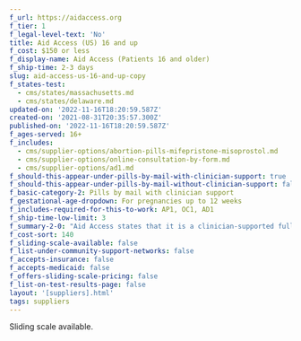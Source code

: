 ```yaml
---
f_url: https://aidaccess.org
f_tier: 1
f_legal-level-text: 'No'
title: Aid Access (US) 16 and up
f_cost: $150 or less
f_display-name: Aid Access (Patients 16 and older)
f_ship-time: 2-3 days
slug: aid-access-us-16-and-up-copy
f_states-test:
  - cms/states/massachusetts.md
  - cms/states/delaware.md
updated-on: '2022-11-16T18:20:59.587Z'
created-on: '2021-08-31T20:35:57.300Z'
published-on: '2022-11-16T18:20:59.587Z'
f_ages-served: 16+
f_includes:
  - cms/supplier-options/abortion-pills-mifepristone-misoprostol.md
  - cms/supplier-options/online-consultation-by-form.md
  - cms/supplier-options/ad1.md
f_should-this-appear-under-pills-by-mail-with-clinician-support: true
f_should-this-appear-under-pills-by-mail-without-clinician-support: false
f_basic-category-2: Pills by mail with clinician support
f_gestational-age-dropdown: For pregnancies up to 12 weeks
f_includes-required-for-this-to-work: AP1, OC1, AD1
f_ship-time-low-limit: 3
f_summary-2-0: "Aid Access states that it is a clinician-supported fully online telemedicine service with mailed pills for patients who have early pregnancies and no medical contraindications. In this state, the medications are prescribed by clinicians licensed in the US and are FDA-approved products. In this state, US\_clinicians are only able to serve patients who are 16 and older. The international arm of Aid Access (also listed here) still serves younger patients.\n\n*   Quick, affordable, convenient access to safe and effective abortion pills through telehealth consultation.\n*   Offers email support.\n*   Offers sliding fee scale, but does not usually accept insurance or Medicaid.\n*   Pricing does not include cost of follow up in-clinic treatment in the rare event it is needed."
f_cost-sort: 140
f_sliding-scale-available: false
f_list-under-community-support-networks: false
f_accepts-insurance: false
f_accepts-medicaid: false
f_offers-sliding-scale-pricing: false
f_list-on-test-results-page: false
layout: '[suppliers].html'
tags: suppliers
---
```


Sliding scale available.
